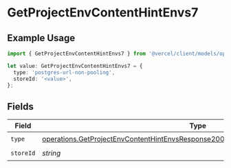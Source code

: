 # GetProjectEnvContentHintEnvs7

## Example Usage

```typescript
import { GetProjectEnvContentHintEnvs7 } from '@vercel/client/models/operations';

let value: GetProjectEnvContentHintEnvs7 = {
  type: 'postgres-url-non-pooling',
  storeId: '<value>',
};
```

## Fields

| Field     | Type                                                                                                                                                                                       | Required           | Description |
| --------- | ------------------------------------------------------------------------------------------------------------------------------------------------------------------------------------------ | ------------------ | ----------- |
| `type`    | [operations.GetProjectEnvContentHintEnvsResponse200ApplicationJSONResponseBody27Type](../../models/operations/getprojectenvcontenthintenvsresponse200applicationjsonresponsebody27type.md) | :heavy_check_mark: | N/A         |
| `storeId` | _string_                                                                                                                                                                                   | :heavy_check_mark: | N/A         |
